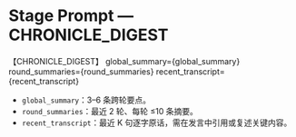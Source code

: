 # Stage Prompt — CHRONICLE_DIGEST
【CHRONICLE_DIGEST】
global_summary={global_summary}
round_summaries={round_summaries}
recent_transcript={recent_transcript}

- `global_summary`：3–6 条跨轮要点。
- `round_summaries`：最近 2 轮、每轮 ≤10 条摘要。
- `recent_transcript`：最近 K 句逐字原话，需在发言中引用或复述关键内容。
